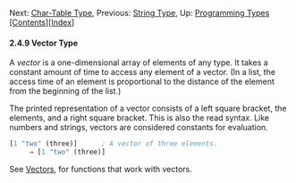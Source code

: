 

Next: [Char-Table Type](Char_002dTable-Type.html), Previous: [String Type](String-Type.html), Up: [Programming Types](Programming-Types.html)   \[[Contents](index.html#SEC_Contents "Table of contents")]\[[Index](Index.html "Index")]

#### 2.4.9 Vector Type

A *vector* is a one-dimensional array of elements of any type. It takes a constant amount of time to access any element of a vector. (In a list, the access time of an element is proportional to the distance of the element from the beginning of the list.)

The printed representation of a vector consists of a left square bracket, the elements, and a right square bracket. This is also the read syntax. Like numbers and strings, vectors are considered constants for evaluation.

```lisp
[1 "two" (three)]      ; A vector of three elements.
     ⇒ [1 "two" (three)]
```

See [Vectors](Vectors.html), for functions that work with vectors.

